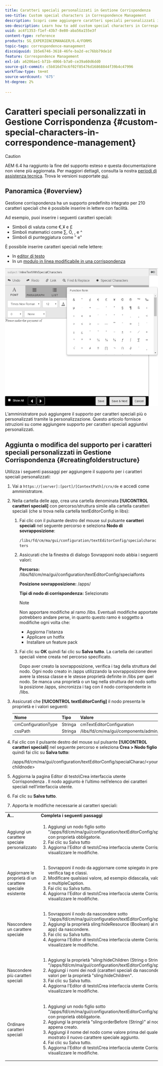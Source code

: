 ```yaml
---
title: Caratteri speciali personalizzati in Gestione Corrispondenza
seo-title: Custom special characters in Correspondence Management
description: Scopri come aggiungere caratteri speciali personalizzati in Gestione della corrispondenza.
seo-description: Learn how to add custom special characters in Correspondence Management.
uuid: ac4f1353-f1ef-43b7-8e80-aba56a155e3f
content-type: reference
products: SG_EXPERIENCEMANAGER/6.4/FORMS
topic-tags: correspondence-management
discoiquuid: 1b5e6746-3618-46fe-ba2d-ec76bb79de1d
feature: Correspondence Management
exl-id: a6206ae1-b71b-4066-b7a0-ce39a60d6dd0
source-git-commit: c5b816d74c6f02f85476d16868844f39b4c47996
workflow-type: tm+mt
source-wordcount: '675'
ht-degree: 2%

---
```


# Caratteri speciali personalizzati in Gestione Corrispondenza {#custom-special-characters-in-correspondence-management}

>[!CAUTION]
>
>AEM 6.4 ha raggiunto la fine del supporto esteso e questa documentazione non viene più aggiornata. Per maggiori dettagli, consulta la nostra [periodi di assistenza tecnica](https://helpx.adobe.com/it/support/programs/eol-matrix.html). Trova le versioni supportate [qui](https://experienceleague.adobe.com/docs/).

## Panoramica {#overview}

Gestione corrispondenza ha un supporto predefinito integrato per 210 caratteri speciali che è possibile inserire in lettere con facilità.

Ad esempio, puoi inserire i seguenti caratteri speciali:

* Simboli di valuta come €,¥ e £
* Simboli matematici come ∑, Ö, , e ^
* Simboli di punteggiatura come ‟ e&quot;

È possibile inserire caratteri speciali nelle lettere:

* In [editor di testo](/help/forms/using/document-fragments.md#createtext)
* In un [modulo in linea modificabile in una corrispondenza](/help/forms/using/create-correspondence.md#managecontent)

![specialtisinlinemodule](assets/specialcharactersinlinemodule.png)

L’amministratore può aggiungere il supporto per caratteri speciali più o personalizzati tramite la personalizzazione. Questo articolo fornisce istruzioni su come aggiungere supporto per caratteri speciali aggiuntivi personalizzati.

## Aggiunta o modifica del supporto per i caratteri speciali personalizzati in Gestione Corrispondenza {#creatingfolderstructure}

Utilizza i seguenti passaggi per aggiungere il supporto per i caratteri speciali personalizzati:

1. Vai a `https://[server]:[port]/[ContextPath]/crx/de` e accedi come amministratore.
1. Nella cartella delle app, crea una cartella denominata **[!UICONTROL caratteri speciali]** con percorso/struttura simile alla cartella caratteri speciali (che si trova nella cartella textEditorConfig in libs):

   1. Fai clic con il pulsante destro del mouse sul pulsante **caratteri speciali** nel seguente percorso e seleziona **Nodo di sovrapposizione**:

      `/libs/fd/cm/ma/gui/configuration/textEditorConfig/specialcharacters`

   1. Assicurati che la finestra di dialogo Sovrapponi nodo abbia i seguenti valori:

      **Percorso:** /libs/fd/cm/ma/gui/configuration/textEditorConfig/specialfonts

      **Posizione sovrapposizione:** /apps/

      **Tipi di nodo di corrispondenza:** Selezionato

      >[!NOTE]
      >
      >Non apportare modifiche al ramo /libs. Eventuali modifiche apportate potrebbero andare perse, in quanto questo ramo è soggetto a modifiche ogni volta che:
      >
      >* Aggiorna l&#39;istanza
      >* Applicare un hotfix
      >* Installare un feature pack


   1. Fai clic su **OK** quindi fai clic su **Salva tutto**. La cartella dei caratteri speciali viene creata nel percorso specificato.

      Dopo aver creato la sovrapposizione, verifica i tag della struttura del nodo. Ogni nodo creato in /apps utilizzando la sovrapposizione deve avere la stessa classe e le stesse proprietà definite in /libs per quel nodo. Se manca una proprietà o un tag nella struttura del nodo sotto la posizione /apps, sincronizza i tag con il nodo corrispondente in /libs.

1. Assicurati che **[!UICONTROL textEditorConfig]** il nodo presenta le proprietà e i valori seguenti:

   | Nome | Tipo | Valore |
   |---|---|---|
   | cmConfigurationType | Stringa | cmTextEditorConfiguration |
   | cssPath | Stringa | /libs/fd/cm/ma/gui/components/admin/createasset/textcontrol/clientlibs/textcontrol |

1. Fai clic con il pulsante destro del mouse sul pulsante **[!UICONTROL caratteri speciali]** nel seguente percorso e seleziona **Crea > Nodo figlio** quindi fai clic su **Salva tutto**:

   /apps/fd/cm/ma/gui/configuration/textEditorConfig/specialCharac/&lt;yourchildnode>

1. Aggiorna la pagina Editor di testo\Crea interfaccia utente Corrispondenza . Il nodo aggiunto è l’ultimo nell’elenco dei caratteri speciali nell’interfaccia utente.
1. Fai clic su **Salva tutto**.
1. Apporta le modifiche necessarie ai caratteri speciali:

<table> 
 <tbody> 
  <tr> 
   <td><strong>A...</strong></td> 
   <td><strong>Completa i seguenti passaggi</strong></td> 
  </tr> 
  <tr> 
   <td>Aggiungi un carattere speciale personalizzato</td> 
   <td> 
    <ol> 
     <li>Aggiungi un nodo figlio sotto "/apps/fd/cm/ma/gui/configuration/textEditorConfig/specialCharac" con proprietà obbligatorie.</li> 
     <li>Fai clic su Salva tutto</li> 
     <li>Aggiorna l'Editor di testo\Crea interfaccia utente Corrispondenza per visualizzare le modifiche.</li> 
    </ol> </td> 
  </tr> 
  <tr> 
   <td>Aggiornare le proprietà di un carattere speciale esistente</td> 
   <td> 
    <ol> 
     <li>Sovrapponi il nodo da aggiornare come spiegato in precedenza e verifica tag e classi.</li> 
     <li>Modificare qualsiasi valore, ad esempio didascalia, valore, endValue e multipleCaption. </li> 
     <li>Fai clic su Salva tutto. </li> 
     <li>Aggiorna l'Editor di testo\Crea interfaccia utente Corrispondenza per visualizzare le modifiche.</li> 
    </ol> </td> 
  </tr> 
  <tr> 
   <td>Nascondere un carattere speciale</td> 
   <td> 
    <ol> 
     <li>Sovrapponi il nodo da nascondere sotto "/apps/fd/cm/ma/gui/configuration/textEditorConfig/specialCharac"</li> 
     <li>Aggiungi la proprietà sling:hideResource (Boolean) al nodo (sotto le app) da nascondere. </li> 
     <li>Fai clic su Salva tutto. </li> 
     <li>Aggiorna l'Editor di testo\Crea interfaccia utente Corrispondenza per visualizzare le modifiche.<br /> </li> 
    </ol> </td> 
  </tr> 
  <tr> 
   <td>Nascondere più caratteri speciali</td> 
   <td> 
    <ol> 
     <li>Aggiungi la proprietà "sling:hideChildren (String o String[])" a "/apps/fd/cm/ma/gui/configuration/textEditorConfig/specialCharac". </li> 
     <li>Aggiungi i nomi dei nodi (caratteri speciali da nascondere) come valori per la proprietà "sling:hideChildren". </li> 
     <li>Fai clic su Salva tutto. </li> 
     <li>Aggiorna l'Editor di testo\Crea interfaccia utente Corrispondenza per visualizzare le modifiche.<br /> </li> 
    </ol> </td> 
  </tr> 
  <tr> 
   <td>Ordinare caratteri speciali</td> 
   <td> 
    <ol> 
     <li>Aggiungi un nodo figlio sotto "/apps/fd/cm/ma/gui/configuration/textEditorConfig/specialCharac" con proprietà obbligatorie. </li> 
     <li>Aggiungi la proprietà "sling:orderBefore (String)" al nodo figlio appena creato. </li> 
     <li>Aggiungi il nome del nodo come valore prima del quale verrà mostrato il nuovo carattere speciale aggiunto. </li> 
     <li>Fai clic su Salva tutto. </li> 
     <li>Aggiorna l'Editor di testo\Crea interfaccia utente Corrispondenza per visualizzare le modifiche.<br /> </li> 
    </ol> </td> 
  </tr> 
 </tbody> 
</table>
